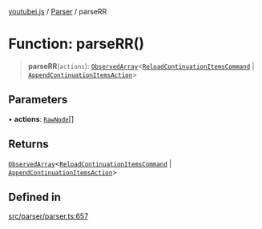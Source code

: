 [youtubei.js](../../../README.md) / [Parser](../README.md) / parseRR

# Function: parseRR()

> **parseRR**(`actions`): [`ObservedArray`](../../Helpers/type-aliases/ObservedArray.md)\<[`ReloadContinuationItemsCommand`](../../../classes/ReloadContinuationItemsCommand.md) \| [`AppendContinuationItemsAction`](../../YTNodes/classes/AppendContinuationItemsAction.md)\>

## Parameters

• **actions**: [`RawNode`](../../APIResponseTypes/type-aliases/RawNode.md)[]

## Returns

[`ObservedArray`](../../Helpers/type-aliases/ObservedArray.md)\<[`ReloadContinuationItemsCommand`](../../../classes/ReloadContinuationItemsCommand.md) \| [`AppendContinuationItemsAction`](../../YTNodes/classes/AppendContinuationItemsAction.md)\>

## Defined in

[src/parser/parser.ts:657](https://github.com/LuanRT/YouTube.js/blob/305a398158a6cac82e6ef288fed4bf1661c89d52/src/parser/parser.ts#L657)
